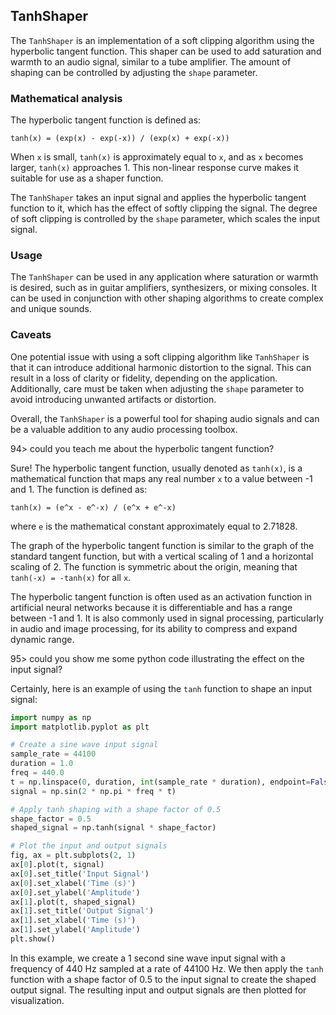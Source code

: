 ## TanhShaper

The `TanhShaper` is an implementation of a soft
clipping algorithm using the hyperbolic tangent
function. This shaper can be used to add
saturation and warmth to an audio signal, similar
to a tube amplifier. The amount of shaping can be
controlled by adjusting the `shape` parameter.

### Mathematical analysis

The hyperbolic tangent function is defined as:

```
tanh(x) = (exp(x) - exp(-x)) / (exp(x) + exp(-x))
```

When `x` is small, `tanh(x)` is approximately
equal to `x`, and as `x` becomes larger, `tanh(x)`
approaches 1. This non-linear response curve makes
it suitable for use as a shaper function.

The `TanhShaper` takes an input signal and applies
the hyperbolic tangent function to it, which has
the effect of softly clipping the signal. The
degree of soft clipping is controlled by the
`shape` parameter, which scales the input signal.

### Usage

The `TanhShaper` can be used in any application
where saturation or warmth is desired, such as in
guitar amplifiers, synthesizers, or mixing
consoles. It can be used in conjunction with other
shaping algorithms to create complex and unique
sounds.

### Caveats

One potential issue with using a soft clipping
algorithm like `TanhShaper` is that it can
introduce additional harmonic distortion to the
signal. This can result in a loss of clarity or
fidelity, depending on the
application. Additionally, care must be taken when
adjusting the `shape` parameter to avoid
introducing unwanted artifacts or distortion.

Overall, the `TanhShaper` is a powerful tool for
shaping audio signals and can be a valuable
addition to any audio processing toolbox.

94> could you teach me about the hyperbolic
tangent function?

Sure! The hyperbolic tangent function, usually
denoted as `tanh(x)`, is a mathematical function
that maps any real number `x` to a value between
-1 and 1. The function is defined as:

```
tanh(x) = (e^x - e^-x) / (e^x + e^-x)
```

where `e` is the mathematical constant
approximately equal to 2.71828.

The graph of the hyperbolic tangent function is
similar to the graph of the standard tangent
function, but with a vertical scaling of 1 and
a horizontal scaling of 2. The function is
symmetric about the origin, meaning that 
`tanh(-x) = -tanh(x)` for all `x`.

The hyperbolic tangent function is often used as
an activation function in artificial neural
networks because it is differentiable and has
a range between -1 and 1. It is also commonly used
in signal processing, particularly in audio and
image processing, for its ability to compress and
expand dynamic range.

95> could you show me some python code
illustrating the effect on the input signal?

Certainly, here is an example of using the `tanh`
function to shape an input signal:

```python
import numpy as np
import matplotlib.pyplot as plt

# Create a sine wave input signal
sample_rate = 44100
duration = 1.0
freq = 440.0
t = np.linspace(0, duration, int(sample_rate * duration), endpoint=False)
signal = np.sin(2 * np.pi * freq * t)

# Apply tanh shaping with a shape factor of 0.5
shape_factor = 0.5
shaped_signal = np.tanh(signal * shape_factor)

# Plot the input and output signals
fig, ax = plt.subplots(2, 1)
ax[0].plot(t, signal)
ax[0].set_title('Input Signal')
ax[0].set_xlabel('Time (s)')
ax[0].set_ylabel('Amplitude')
ax[1].plot(t, shaped_signal)
ax[1].set_title('Output Signal')
ax[1].set_xlabel('Time (s)')
ax[1].set_ylabel('Amplitude')
plt.show()
```

In this example, we create a 1 second sine wave
input signal with a frequency of 440 Hz sampled at
a rate of 44100 Hz. We then apply the `tanh`
function with a shape factor of 0.5 to the input
signal to create the shaped output signal. The
resulting input and output signals are then
plotted for visualization.
